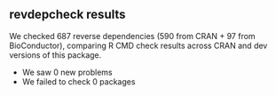 ## revdepcheck results

We checked 687 reverse dependencies (590 from CRAN + 97 from BioConductor), comparing R CMD check results across CRAN and dev versions of this package.

 * We saw 0 new problems
 * We failed to check 0 packages

